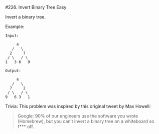 #226. Invert Binary Tree
Easy

Invert a binary tree.

Example:
```
Input:

     4
   /   \
  2     7
 / \   / \
1   3 6   9

Output:

     4
   /   \
  7     2
 / \   / \
9   6 3   1
```

Trivia:
This problem was inspired by this original tweet by Max Howell:

 > Google: 90% of our engineers use the software you wrote (Homebrew), but you can’t invert a binary tree on a whiteboard so f*** off.

